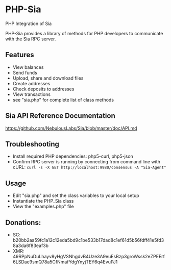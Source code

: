 # PHP-Sia
PHP Integration of Sia

PHP-Sia provides a library of methods for PHP developers to communicate with the Sia RPC
server.

## Features
* View balances
* Send funds
* Upload, share and download files
* Create addresses
* Check deposits to addresses
* View transactions
* see "sia.php" for complete list of class methods

## Sia API Reference Documentation
https://github.com/NebulousLabs/Sia/blob/master/doc/API.md

## Troubleshooting
* Install required PHP dependencies: php5-curl, php5-json
* Confirm RPC server is running by connecting from command line with cURL:
	`curl -s -X GET http://localhost:9980/consensus -A "Sia-Agent"`

## Usage
* Edit "sia.php" and set the class variables to your local setup
* Instantiate the PHP_Sia class
* View the "examples.php" file

## Donations:
* SC: b20bb2aa59fc1a12c12eda5bd9c1be533b17dad8c1ef61d5b56fdff41e5fd38a3da6f83eaf3b
* XMR: 49RPpNuDuLhayv8yHgVSNhgdvB4Uze3A9euEsBzp3groWssk2eZPEErf6LSDae9smQ78a5CfNmafYdgYnyjTEY6q4EvuPJ1

